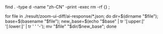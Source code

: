 <!-- find all of the child folders in a folder and the child folder is using "zh-CN" as the folder name
and log the path, 
then delete them -->
find . -type d -name "zh-CN" -print -exec rm -rf {} \;


<!-- Function to convert uppercase to lowercase and replace spaces with hyphens -->
for file in ./result/zoom-ui-diff/ai-response/*.json; do dir=$(dirname "$file"); base=$(basename "$file"); new_base=$(echo "$base" | tr '[:upper:]' '[:lower:]' | tr ' ' '-'); mv "$file" "$dir/$new_base"; done